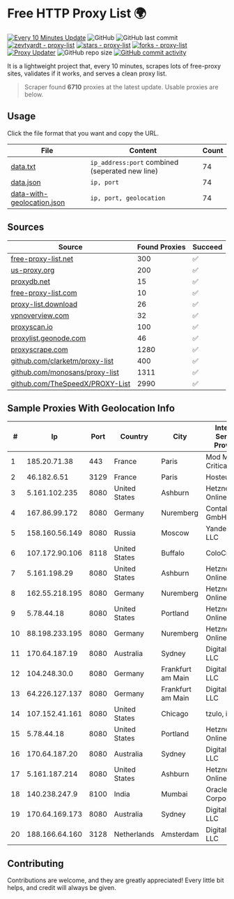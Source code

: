 
# Free HTTP Proxy List 🌍

[![Every 10 Minutes Update](https://github.com/mertguvencli/http-proxy-list/actions/workflows/main.yml/badge.svg?branch=main)](https://github.com/mertguvencli/http-proxy-list/actions/workflows/main.yml)
![GitHub](https://img.shields.io/github/license/mertguvencli/http-proxy-list)
![GitHub last commit](https://img.shields.io/github/last-commit/mertguvencli/http-proxy-list)
[![zevtyardt - proxy-list](https://img.shields.io/static/v1?label=zevtyardt&message=proxy-list&color=blue&logo=github)](https://github.com/zevtyardt/proxy-list "Go to GitHub repo")
[![stars - proxy-list](https://img.shields.io/github/stars/zevtyardt/proxy-list?style=social)](https://github.com/zevtyardt/proxy-list)
[![forks - proxy-list](https://img.shields.io/github/forks/zevtyardt/proxy-list?style=social)](https://github.com/zevtyardt/proxy-list)
[![Proxy Updater](https://github.com/zevtyardt/proxy-list/workflows/Proxy%20Updater/badge.svg)](https://github.com/zevtyardt/proxy-list/actions?query=workflow:"Proxy+Updater")
![GitHub repo size](https://img.shields.io/github/repo-size/zevtyardt/proxy-list)
[![GitHub commit activity](https://img.shields.io/github/commit-activity/m/zevtyardt/proxy-list?logo=commits)](https://github.com/zevtyardt/proxy-list/commits/main)

It is a lightweight project that, every 10 minutes, scrapes lots of free-proxy sites, validates if it works, and serves a clean proxy list.

> Scraper found **6710** proxies at the latest update. Usable proxies are below.

## Usage

Click the file format that you want and copy the URL.

|File|Content|Count|
|----|-------|-----|
|[data.txt](https://raw.githubusercontent.com/mertguvencli/http-proxy-list/main/proxy-list/data.txt)|`ip_address:port` combined (seperated new line)|74|
|[data.json](https://raw.githubusercontent.com/mertguvencli/http-proxy-list/main/proxy-list/data.json)|`ip, port`|74|
|[data-with-geolocation.json](https://raw.githubusercontent.com/mertguvencli/http-proxy-list/main/proxy-list/data-with-geolocation.json)|`ip, port, geolocation`|74|

## Sources

|Source|Found Proxies|Succeed|
|------|-------------|-------|
|[free-proxy-list.net](https://free-proxy-list.net)|300|✅|
|[us-proxy.org](https://www.us-proxy.org)|200|✅|
|[proxydb.net](http://proxydb.net)|15|✅|
|[free-proxy-list.com](https://free-proxy-list.com/?page=&port=&type%5B%5D=http&type%5B%5D=https&up_time=0&search=Search)|10|✅|
|[proxy-list.download](https://www.proxy-list.download/HTTP)|26|✅|
|[vpnoverview.com](https://vpnoverview.com/privacy/anonymous-browsing/free-proxy-servers)|32|✅|
|[proxyscan.io](https://www.proxyscan.io)|100|✅|
|[proxylist.geonode.com](https://proxylist.geonode.com/api/proxy-list?limit=300&page=1&sort_by=lastChecked&sort_type=desc&protocols=http,https)|46|✅|
|[proxyscrape.com](https://api.proxyscrape.com/v2/?request=displayproxies&protocol=http&timeout=10000&country=all&ssl=all&anonymity=all)|1280|✅|
|[github.com/clarketm/proxy-list](https://raw.githubusercontent.com/clarketm/proxy-list/master/proxy-list-raw.txt)|400|✅|
|[github.com/monosans/proxy-list](https://raw.githubusercontent.com/monosans/proxy-list/main/proxies/http.txt)|1311|✅|
|[github.com/TheSpeedX/PROXY-List](https://raw.githubusercontent.com/TheSpeedX/PROXY-List/master/http.txt)|2990|✅|


## Sample Proxies With Geolocation Info

|#|Ip|Port|Country|City|Internet Service Provider|
|-|--|----|-------|----|-------------------------|
|1|185.20.71.38|443|France|Paris|Mod Mission Critical LLC|
|2|46.182.6.51|3129|France|Paris|Hosteur SAS|
|3|5.161.102.235|8080|United States|Ashburn|Hetzner Online GmbH|
|4|167.86.99.172|8080|Germany|Nuremberg|Contabo GmbH|
|5|158.160.56.149|8080|Russia|Moscow|Yandex.Cloud LLC|
|6|107.172.90.106|8118|United States|Buffalo|ColoCrossing|
|7|5.161.198.29|8080|United States|Ashburn|Hetzner Online GmbH|
|8|162.55.218.195|8080|Germany|Nuremberg|Hetzner Online GmbH|
|9|5.78.44.18|8080|United States|Portland|Hetzner Online GmbH|
|10|88.198.233.195|8080|Germany|Nuremberg|Hetzner Online GmbH|
|11|170.64.187.19|8080|Australia|Sydney|DigitalOcean, LLC|
|12|104.248.30.0|8080|Germany|Frankfurt am Main|DigitalOcean, LLC|
|13|64.226.127.137|8080|Germany|Frankfurt am Main|DigitalOcean, LLC|
|14|107.152.41.161|8080|United States|Chicago|tzulo, inc.|
|15|5.78.44.18|8080|United States|Portland|Hetzner Online GmbH|
|16|170.64.187.20|8080|Australia|Sydney|DigitalOcean, LLC|
|17|5.161.187.214|8080|United States|Ashburn|Hetzner Online GmbH|
|18|140.238.247.9|8100|India|Mumbai|Oracle Corporation|
|19|170.64.169.173|8080|Australia|Sydney|DigitalOcean, LLC|
|20|188.166.64.160|3128|Netherlands|Amsterdam|DigitalOcean, LLC|



## Contributing

Contributions are welcome, and they are greatly appreciated! Every
little bit helps, and credit will always be given.

